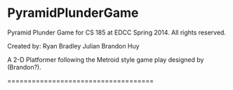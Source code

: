 PyramidPlunderGame
====================================

Pyramid Plunder Game for CS 185 at EDCC Spring 2014.  All rights reserved.

Created by:
    Ryan
    Bradley
    Julian
    Brandon
    Huy
    
    
A 2-D Platformer following the Metroid style game play designed by (Brandon?).

====================================
